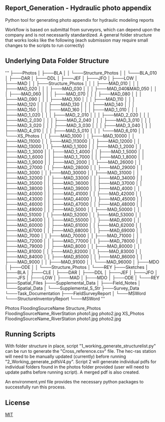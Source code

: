 ## Report_Generation - Hydraulic photo appendix
Python tool for generating photo appendix for hydraulic modeling reports

Workflow is based on submittal from surveyors, which can depend upon the company and
is not necessarily standardized.  A general folder structure that works looks like
the following (each submission may require small changes to the scripts to run 
correctly)

## Underlying Data Folder Structure

'''
├───Photos
│   ├───BLA
│   │   └───Structure_Photos
│   │       └───BLA_010
│   ├───DAR
│   ├───DDL
│   ├───JEF
│   ├───JFO
│   ├───LOW
│   ├───MAD
│   │   ├───Structure_Photos
│   │   │   ├───MAD_010
│   │   │   ├───MAD_020
│   │   │   ├───MAD_030
│   │   │   ├───MAD_040&MAD_050
│   │   │   ├───MAD_060
│   │   │   ├───MAD_070
│   │   │   ├───MAD_080
│   │   │   ├───MAD_090
│   │   │   ├───MAD_100
│   │   │   ├───MAD_110
│   │   │   ├───MAD_120
│   │   │   ├───MAD_130
│   │   │   ├───MAD_140
│   │   │   ├───MAD_150
│   │   │   ├───MAD_160
│   │   │   ├───MAD_1_010
│   │   │   ├───MAD_1_020
│   │   │   ├───MAD_2_010
│   │   │   ├───MAD_2_020
│   │   │   ├───MAD_2_030
│   │   │   ├───MAD_2_040
│   │   │   ├───MAD_3_010
│   │   │   ├───MAD_3_020
│   │   │   ├───MAD_3_030
│   │   │   ├───MAD_3_040
│   │   │   ├───MAD_4_010
│   │   │   ├───MAD_5_010
│   │   │   └───MAD_6_010
│   │   └───XS_Photos
│   │       ├───MAD_1000
│   │       ├───MAD_10000
│   │       ├───MAD_11000
│   │       ├───MAD_113000
│   │       ├───MAD_12000
│   │       ├───MAD_13000
│   │       ├───MAD_1_1000
│   │       ├───MAD_1_2000
│   │       ├───MAD_1_3000
│   │       ├───MAD_1_4000
│   │       ├───MAD_1_5000
│   │       ├───MAD_1_6000
│   │       ├───MAD_1_7000
│   │       ├───MAD_1_8000
│   │       ├───MAD_1_9000
│   │       ├───MAD_2000
│   │       ├───MAD_26000
│   │       ├───MAD_27000
│   │       ├───MAD_28000
│   │       ├───MAD_29000
│   │       ├───MAD_3000
│   │       ├───MAD_30000
│   │       ├───MAD_31000
│   │       ├───MAD_32000
│   │       ├───MAD_33000
│   │       ├───MAD_34000
│   │       ├───MAD_35000
│   │       ├───MAD_36000
│   │       ├───MAD_37000
│   │       ├───MAD_38000
│   │       ├───MAD_39000
│   │       ├───MAD_4000
│   │       ├───MAD_40000
│   │       ├───MAD_41000
│   │       ├───MAD_42000
│   │       ├───MAD_43000
│   │       ├───MAD_44000
│   │       ├───MAD_45000
│   │       ├───MAD_46000
│   │       ├───MAD_47000
│   │       ├───MAD_48000
│   │       ├───MAD_49000
│   │       ├───MAD_5000
│   │       ├───MAD_50000
│   │       ├───MAD_51000
│   │       ├───MAD_52000
│   │       ├───MAD_53000
│   │       ├───MAD_54000
│   │       ├───MAD_55000
│   │       ├───MAD_6000
│   │       ├───MAD_60000
│   │       ├───MAD_61000
│   │       ├───MAD_62000
│   │       ├───MAD_67000
│   │       ├───MAD_68000
│   │       ├───MAD_69000
│   │       ├───MAD_7000
│   │       ├───MAD_70000
│   │       ├───MAD_71000
│   │       ├───MAD_72000
│   │       ├───MAD_77000
│   │       ├───MAD_78000
│   │       ├───MAD_79000
│   │       ├───MAD_8000
│   │       ├───MAD_80000
│   │       ├───MAD_81000
│   │       ├───MAD_82000
│   │       ├───MAD_83000
│   │       ├───MAD_84000
│   │       ├───MAD_85000
│   │       ├───MAD_86000
│   │       ├───MAD_9000
│   │       ├───MAD_91000
│   │       └───MAD_96000
│   ├───MDO
│   ├───ODE
│   │   └───Structure_Photos
│   └───REY
├───Sketches
│   ├───BLA
│   ├───CLE
│   ├───DAR
│   ├───DDL
│   ├───JEF
│   ├───JFO
│   ├───JFS
│   ├───LOW
│   ├───MAD
│   ├───MDO
│   ├───ODE
│   └───REY
├───Spatial_Files
├───Supplemental_Data
│   ├───Field_Notes
│   └───Spatial_Data
│       └───Supplemental_S_Str
├───Survey_Data
└───Task_Documentation
    ├───FieldSurveyReport
    │   └───MSWord
    └───StructureInventoryReport
        └───MSWord
'''

Photos
    FloodingSourceName
        Structure_Photos
            FloodingSourceName_RiverStation
                photo1.jpg
                photo2.jpg
        XS_Photos
            FloodingSourceName_RiverStation
                photo1.jpg
                photo2.jpg

## Running Scripts
With folder structure in place, script "1_working_generate_structurelist.py" can be 
run to generate the "Cross_reference.csv" file.  The hec-ras station will need to 
be manually updated (currently) before running "2_Working_generate_pdfsV4.py".
Script 2 will generate individual pdfs for individual folders found in the photos folder
provided (user will need to update paths before running script).  A merged pdf is 
also created.

An environment.yml file provides the necessary python packages to successfully run
this process.
        
## License
[MIT](https://choosealicense.com/licenses/mit/)


